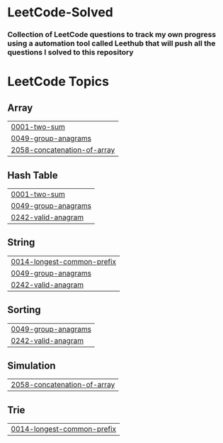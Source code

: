 # LeetCode-Solved
### Collection of LeetCode questions to track my own progress using a automation tool called Leethub that will push all the questions I solved to this repository 

<!---LeetCode Topics Start-->
# LeetCode Topics
## Array
|  |
| ------- |
| [0001-two-sum](https://github.com/HarshitKant/LeetCode-Solved/tree/master/0001-two-sum) |
| [0049-group-anagrams](https://github.com/HarshitKant/LeetCode-Solved/tree/master/0049-group-anagrams) |
| [2058-concatenation-of-array](https://github.com/HarshitKant/LeetCode-Solved/tree/master/2058-concatenation-of-array) |
## Hash Table
|  |
| ------- |
| [0001-two-sum](https://github.com/HarshitKant/LeetCode-Solved/tree/master/0001-two-sum) |
| [0049-group-anagrams](https://github.com/HarshitKant/LeetCode-Solved/tree/master/0049-group-anagrams) |
| [0242-valid-anagram](https://github.com/HarshitKant/LeetCode-Solved/tree/master/0242-valid-anagram) |
## String
|  |
| ------- |
| [0014-longest-common-prefix](https://github.com/HarshitKant/LeetCode-Solved/tree/master/0014-longest-common-prefix) |
| [0049-group-anagrams](https://github.com/HarshitKant/LeetCode-Solved/tree/master/0049-group-anagrams) |
| [0242-valid-anagram](https://github.com/HarshitKant/LeetCode-Solved/tree/master/0242-valid-anagram) |
## Sorting
|  |
| ------- |
| [0049-group-anagrams](https://github.com/HarshitKant/LeetCode-Solved/tree/master/0049-group-anagrams) |
| [0242-valid-anagram](https://github.com/HarshitKant/LeetCode-Solved/tree/master/0242-valid-anagram) |
## Simulation
|  |
| ------- |
| [2058-concatenation-of-array](https://github.com/HarshitKant/LeetCode-Solved/tree/master/2058-concatenation-of-array) |
## Trie
|  |
| ------- |
| [0014-longest-common-prefix](https://github.com/HarshitKant/LeetCode-Solved/tree/master/0014-longest-common-prefix) |
<!---LeetCode Topics End-->